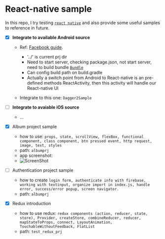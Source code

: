 # React-native sample
In this repo, I try testing [`react native`](https://facebook.github.io/react-native/) and also provide some useful samples to reference in future.

- [x] **Integrate to available Android source**
  + Ref: [Facebook guide](https://facebook.github.io/react-native/docs/integration-with-existing-apps.html). 
    + '../' is current prj dir
    + Need to start server, checking package.json, not start server, need to build bundle [`Bundle`](http://facebook.github.io/react-native/releases/0.19/docs/running-on-device-ios.html)
    + Can config build path on build.gradle
    + Actually a switch point from Android to React-native is an pre-defined methods ReactActivity, then this activity will handle our React-native UI
    
  + Integrate to this one: `Dagger2Sample`
  
- [ ] **Integrate to avaiable iOS source**
  + ...

- [x] Album project sample
  + how to use: `props, state, scrollView, flexBox, functional component, class component, btn pressed event, http request, image, text, styles`
  + path: `albumprj`
  + app screenshot:
  + ![ScreenShot](https://cloud.githubusercontent.com/assets/13033746/25481299/b5801a8e-2b76-11e7-9f44-7eb0ce621be3.png)
    
- [ ] Authentication project sample
  + how to create `login form, authenticate info with firebase, working with textinput, organize import in index.js, handle error, success/error popup, screen navigator.`
  + path: `albumprj`
  
- [x] Redux introduction
  + how to use redux: `redux components (action, reducer, state, store), Provider, createStore, combineReducer, reducer, mapStateToProps, connect, LayoutAnimation, TouchableWithoutFeedback, FlatList`
  + path: `test_redux_prj`




